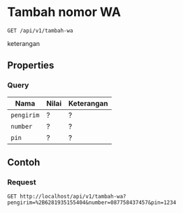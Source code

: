 # Tambah nomor WA
```http
GET /api/v1/tambah-wa
```
keterangan
## Properties
### Query
Nama  | Nilai | Keterangan
--- | --- | ---
<code>pengirim</code> | ? | ?
<code>number</code> | ? | ?
<code>pin</code> | ? | ?

## Contoh

### Request
```http
GET http://localhost/api/v1/tambah-wa?pengirim=%2B6281935155404&number=087758437457&pin=1234
```
